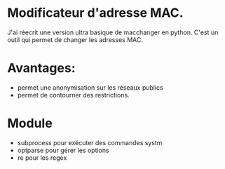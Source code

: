 # Modificateur d'adresse MAC.

J'ai réecrit une version ultra basique de macchanger en python.
C'est un outil qui permet de changer les adresses MAC.

# Avantages:
- permet une anonymisation sur les réseaux publics
- permet de contourner des restrictions.

# Module
- subprocess pour exécuter des commandes systm
- optparse pour gérer les options
- re pour les regex

